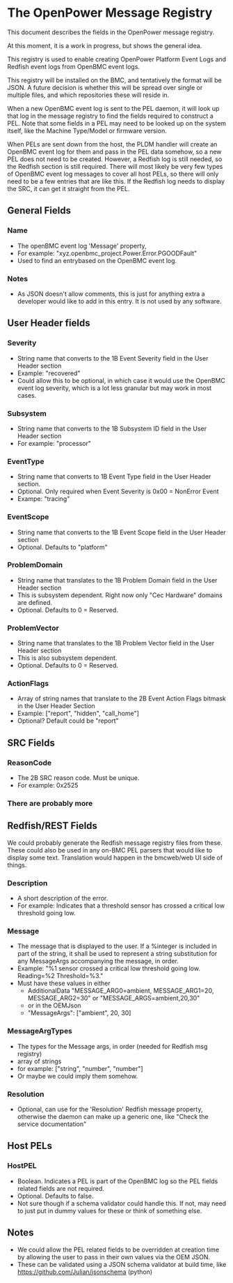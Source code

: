 # The OpenPower Message Registry

This document describes the fields in the OpenPower message registry.

At this moment, it is a work in progress, but shows the general idea.

This registry is used to enable creating OpenPower Platform Event Logs and
Redfish event logs from OpenBMC event logs.

This registry will be installed on the BMC, and tentatively the format will be
JSON.  A future decision is whether this will be spread over single or multiple
files, and which repositories these will reside in.

When a new OpenBMC event log is sent to the PEL daemon, it will look up that
log in the message registry to find the fields required to construct a PEL.
Note that some fields in a PEL may need to be looked up on the system itself,
like the Machine Type/Model or firmware version.

When PELs are sent down from the host, the PLDM handler will create an OpenBMC
event log for them and pass in the PEL data somehow, so a new PEL does not need
to be created.  However, a Redfish log is still needed, so the Redfish section
is still required.  There will most likely be very few types of OpenBMC event
log messages to cover all host PELs, so there will only need to be a few
entries that are like this.  If the Redfish log needs to display the SRC, it
can get it straight from the PEL.

## General Fields

### Name
* The openBMC event log 'Message' property,
* For example:  "xyz.openbmc_project.Power.Error.PGOODFault"
* Used to find an entrybased on the OpenBMC event log.

### Notes

* As JSON doesn't allow comments, this is just for anything extra a developer
    would like to add in this entry.  It is not used by any software.

## User Header fields

### Severity
* String name that converts to the 1B Event Severity field in the User Header
    section
* Example: "recovered"
* Could allow this to be optional, in which case it would use the OpenBMC event
    log severity, which is a lot less granular but may work in most cases.

### Subsystem
* String name that converts to the 1B Subsystem ID field in the User Header
    section
* For example: "processor"

### EventType
* String name that converts to 1B Event Type field in the User Header section.
* Optional.  Only required when Event Severity is 0x00 = NonError Event
* Exampe: "tracing"

### EventScope
* String name that converts to the 1B Event Scope field in the User Header
    section
* Optional. Defaults to "platform"

### ProblemDomain
* String name that translates to the 1B Problem Domain field in the User Header
    section
* This is subsystem dependent. Right now only "Cec Hardware" domains are
    defined.
* Optional.  Defaults to 0 = Reserved.

### ProblemVector
* String name that translates to the 1B Problem Vector field in the User Header
    section
* This is also subsystem dependent.
* Optional. Defaults to 0 = Reserved.

### ActionFlags
* Array of string names that translate to the 2B Event Action Flags bitmask in
    the User Header Section
* Example: ["report", "hidden", "call_home"]
* Optional?  Default could be "report"

## SRC Fields

### ReasonCode
* The 2B SRC reason code.  Must be unique.
* For example: 0x2525

### There are probably more


## Redfish/REST Fields

We could probably generate the Redfish message registry files from these.
These could also be used in any on-BMC PEL parsers that would like to display
some text.  Translation would happen in the bmcweb/web UI side of things.

### Description
* A short description of the error.
* For example: Indicates that a threshold sensor has crossed a critical low
    threshold going low.

### Message
* The message that is displayed to the user.  If a %integer is included in part
    of the string, it shall be used to represent a string substitution for any
    MessageArgs accompanying the message, in order.
* Example: "%1 sensor crossed a critical low threshold going low. Reading=%2
    Threshold=%3."
* Must have these values in either
  * AdditionalData "MESSAGE_ARG0=ambient, MESSAGE_ARG1=20, MESSAGE_ARG2=30" or
      "MESSAGE_ARGS=ambient,20,30"
  * or in the OEMJson
  * "MessageArgs": ["ambient", 20, 30]

### MessageArgTypes
* The types for the Message args, in order (needed for Redfish msg registry)
* array of strings
* for example: ["string", "number", "number"]
* Or maybe we could imply them somehow.

### Resolution
* Optional, can use for the 'Resolution' Redfish message property, otherwise
    the daemon can make up a generic one, like "Check the service
    documentation"

## Host PELs

### HostPEL
* Boolean. Indicates a PEL is part of the OpenBMC log so the PEL fields related
    fields are not required.
* Optional. Defaults to false.
* Not sure though if a schema validator could handle this.  If not, may need to
    just put in dummy values for these or think of something else.

## Notes

* We could allow the PEL related fields to be overridden at creation time by
    allowing the user to pass in their own values via the OEM JSON.
* These can be validated using a JSON schema validator at build time, like
    https://github.com/Julian/jsonschema (python)
